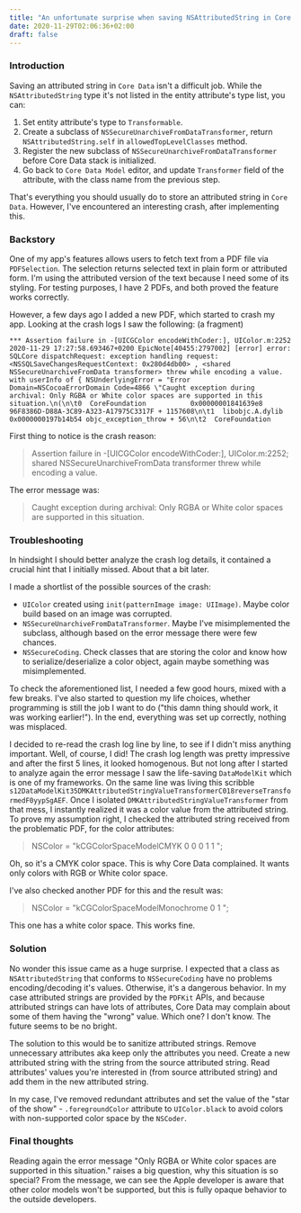 ```yaml
---
title: "An unfortunate surprise when saving NSAttributedString in Core Data"
date: 2020-11-29T02:06:36+02:00
draft: false
---
```

### Introduction
Saving an attributed string in `Core Data` isn't a difficult job. While the `NSAttributedString` type it's not listed in the entity attribute's type list, you can: 
1. Set entity attribute's type to `Transformable`.
2. Create a subclass of `NSSecureUnarchiveFromDataTransformer`, return `NSAttributedString.self` in `allowedTopLevelClasses` method.
3. Register the new subclass of `NSSecureUnarchiveFromDataTransformer` before Core Data stack is initialized.
4. Go back to `Core Data Model` editor, and update `Transformer` field of the attribute, with the class name from the previous step.

That's everything you should usually do to store an attributed string in `Core Data`. However, I've encountered an interesting crash, after implementing this. 

### Backstory
One of my app's features allows users to fetch text from a PDF file via `PDFSelection`. The selection returns selected text in plain form or attributed form. I'm using the attributed version of the text because I need some of its styling. For testing purposes, I have 2 PDFs, and both proved the feature works correctly. 

However, a few days ago I added a new PDF, which started to crash my app. Looking at the crash logs I saw the following: (a fragment)

` *** Assertion failure in -[UICGColor encodeWithCoder:], UIColor.m:2252
2020-11-29 17:27:58.693467+0200 EpicNote[40455:2797002] [error] error: SQLCore dispatchRequest: exception handling request: <NSSQLSaveChangesRequestContext: 0x280d4db00> , <shared NSSecureUnarchiveFromData transformer> threw while encoding a value. with userInfo of {
  NSUnderlyingError = "Error Domain=NSCocoaErrorDomain Code=4866 \"Caught exception during archival: Only RGBA or White color spaces are supported in this situation.\n(\n\t0  CoreFoundation           0x00000001841639e8 96F8386D-D88A-3C89-A323-A17975C3317F + 1157608\n\t1  libobjc.A.dylib           0x0000000197b14b54 objc_exception_throw + 56\n\t2  CoreFoundation
  `

First thing to notice is the crash reason:
> Assertion failure in -[UICGColor encodeWithCoder:], UIColor.m:2252; 
shared NSSecureUnarchiveFromData transformer threw while encoding a value.

The error message was:
> Caught exception during archival: Only RGBA or White color spaces are supported in this situation.

### Troubleshooting
In hindsight I should better analyze the crash log details, it contained a crucial hint that I initially missed. About that a bit later.

I made a shortlist of the possible sources of the crash:

- `UIColor` created using `init(patternImage image: UIImage)`. Maybe color build based on an image was corrupted.
- `NSSecureUnarchiveFromDataTransformer`. Maybe I've misimplemented the subclass, although based on the error message there were few chances.
- `NSSecureCoding`. Check classes that are storing the color and know how to serialize/deserialize a color object, again maybe something was misimplemented.

To check the aforementioned list, I needed a few good hours, mixed with a few breaks. I've also started to question my life choices, whether programming is still the job I want to do ("this damn thing should work, it was working earlier!"). In the end, everything was set up correctly, nothing was misplaced.

I decided to re-read the crash log line by line, to see if I didn't miss anything important. Well, of course, I did!
The crash log length was pretty impressive and after the first 5 lines, it looked homogenous. But not long after I started to analyze again the error message I saw the life-saving `DataModelKit` which is one of my frameworks. On the same line was living this scribble `s12DataModelKit35DMKAttributedStringValueTransformerC018reverseTransformedF0yypSgAEF`. Once I isolated `DMKAttributedStringValueTransformer` from that mess, I instantly realized it was a color value from the attributed string. To prove my assumption right, I checked the attributed string received from the problematic PDF, for the color attributes: 

> NSColor = "kCGColorSpaceModelCMYK 0 0 0 1 1 ";

Oh, so it's a CMYK color space. This is why Core Data complained. It wants only colors with RGB or White color space.

I've also checked another PDF for this and the result was:

> NSColor = "kCGColorSpaceModelMonochrome 0 1 ";

This one has a white color space. This works fine.

### Solution

No wonder this issue came as a huge surprise. I expected that a class as `NSAttributedString` that conforms to `NSSecureCoding` have no problems encoding/decoding it's values. Otherwise, it's a dangerous behavior. In my case attributed strings are provided by the `PDFKit` APIs, and because attributed strings can have lots of attributes, Core Data may complain about some of them having the "wrong" value. Which one? I don't know. The future seems to be no bright.

The solution to this would be to sanitize attributed strings. Remove unnecessary attributes aka keep only the attributes you need. Create a new attributed string with the string from the source attributed string. Read attributes' values you're interested in (from source attributed string) and add them in the new attributed string.

In my case, I've removed redundant attributes and set the value of the "star of the show" - `.foregroundColor` attribute to `UIColor.black` to avoid colors with non-supported color space by the `NSCoder`.

### Final thoughts
Reading again the error message "Only RGBA or White color spaces are supported in this situation." raises a big question, why this situation is so special? From the message, we can see the Apple developer is aware that other color models won't be supported, but this is fully opaque behavior to the outside developers. 
